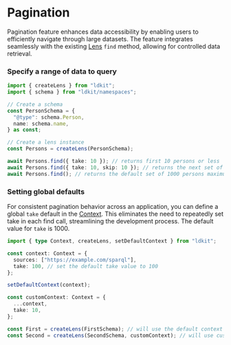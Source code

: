 # Pagination

Pagination feature enhances data accessibility by enabling users to efficiently
navigate through large datasets. The feature integrates seamlessly with the
existing [Lens](../components/lens) `find` method, allowing for controlled data
retrieval.

### Specify a range of data to query

```ts
import { createLens } from "ldkit";
import { schema } from "ldkit/namespaces";

// Create a schema
const PersonSchema = {
  "@type": schema.Person,
  name: schema.name,
} as const;

// Create a lens instance
const Persons = createLens(PersonSchema);

await Persons.find({ take: 10 }); // returns first 10 persons or less
await Persons.find({ take: 10, skip: 10 }); // returns the next set of 10 persons
await Persons.find(); // returns the default set of 1000 persons maximum
```

### Setting global defaults

For consistent pagination behavior across an application, you can define a
global `take` default in the [Context](../components/context). This eliminates
the need to repeatedly set take in each find call, streamlining the development
process. The default value for `take` is 1000.

```ts
import { type Context, createLens, setDefaultContext } from "ldkit";

const context: Context = {
  sources: ["https://example.com/sparql"],
  take: 100, // set the default take value to 100
};

setDefaultContext(context);

const customContext: Context = {
  ...context,
  take: 10,
};

const First = createLens(FirstSchema); // will use the default context with take = 100
const Second = createLens(SecondSchema, customContext); // will use custom context with take = 10
```
